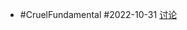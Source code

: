 - #CruelFundamental #2022-10-31 [讨论](https://github.com/CYZH1307/CruelFundamental/tree/main/homework/202210/31)